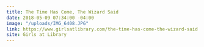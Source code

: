 ```yaml
---
title: The Time Has Come, The Wizard Said
date: 2018-05-09 07:34:00 -04:00
image: "/uploads/IMG_6408.JPG"
link: https://www.girlsatlibrary.com/the-time-has-come-the-wizard-said
site: Girls at Library
---
```



